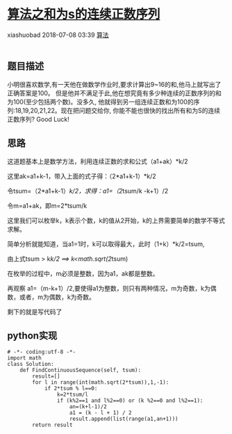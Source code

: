 <div class="blog-article">
    <h1><a href="p.html?p=算法/算法之和为s的连续正数序列" class="title">算法之和为s的连续正数序列</a></h1>
    <span class="author">xiashuobad</span>
    <span class="time">2018-07-08 03:39</span>
    <span><a href="tags.html?t=算法" class="tag">算法</a></span>
    </div>
<br/>

## 题目描述 ##
小明很喜欢数学,有一天他在做数学作业时,要求计算出9~16的和,他马上就写出了正确答案是100。
但是他并不满足于此,他在想究竟有多少种连续的正数序列的和为100(至少包括两个数)。没多久,
他就得到另一组连续正数和为100的序列:18,19,20,21,22。现在把问题交给你,
你能不能也很快的找出所有和为S的连续正数序列? Good Luck!
## 思路 ##
这道题基本上是数学方法，利用连续正数的求和公式（a1+ak）*k/2

这里ak=a1+k-1，带入上面的式子得：（2*a1+k-1）*k/2

令tsum=（2*a1+k-1）*k/2，求得：a1=（2*tsum/k -k+1）/2

令m=a1+ak，即m=2*tsum/k

这里我们可以枚举k，k表示个数，k的值从2开始，k的上界需要简单的数学不等式求解。

简单分析就能知道，当a1=1时，k可以取得最大，此时（1+k）*k/2=tsum,

由上式tsum > k*k/2  ==> k<math.sqrt(2*tsum)

在枚举的过程中，m必须是整数，因为a1，ak都是整数。

再观察 a1=（m-k+1）/2,要使得a1为整数，则只有两种情况，m为奇数，k为偶数，或者，m为偶数，k为奇数。

剩下的就是写代码了

## python实现 ##
	# -*- coding:utf-8 -*-
	import math
	class Solution:
	    def FindContinuousSequence(self, tsum):
	        result=[]
	        for l in range(int(math.sqrt(2*tsum)),1,-1):
	            if 2*tsum % l==0:
	                k=2*tsum/l
	                if (k%2==1 and l%2==0) or (k %2==0 and l%2==1):
	                    an=(k+l-1)/2
	                    a1 = (k - l + 1) / 2
	                    result.append(list(range(a1,an+1)))
	        return result